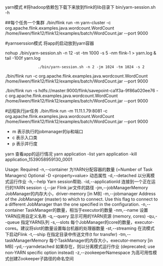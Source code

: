 yarn模式
#将hadoop依赖包下载下来放到flink的lib目录下
bin/yarn-session.sh -h

##每个任务一个集群
./bin/flink run   -m yarn-cluster  -c org.apache.flink.examples.java.wordcount.WordCount  /home/liwen/flink12/flink12/examples/batch/WordCount.jar --port 9000

#yarnserssion模式  将app的启动放到yarn容器

nohup ./bin/yarn-session.sh -n 12 -st -tm 1000 -s 5 -nm flink-1 > yarn.log & tail -100f yarn.log

                   ./bin/yarn-session.sh -n 2 -jm 1024 -tm 1024 -s 2

./bin/flink run  -c org.apache.flink.examples.java.wordcount.WordCount  /home/liwen/flink12/flink12/examples/batch/WordCount.jar --port 9000


./bin/flink run -s hdfs://master:9000/flink/savepoint-ca1f3a-9f86a020ee76 -c org.apache.flink.examples.java.wordcount.WordCount  /home/liwen/flink12/flink12/examples/batch/WordCount.jar --port 9000

#远程执行jar任务
./bin/flink run -m 11.11.1.79:8081  -c org.apache.flink.examples.java.wordcount.WordCount  /home/liwen/flink12/flink12/examples/batch/WordCount.jar --port 9000
- m 表示执行的jobmanager的ip和端口
- c 表示入口类
- p 表示并行度


yarn 查看app的运行情况
yarn application -list
yarn application -kill application_1539058959130_0001







Usage:
   Required
     -n,--container <arg>   为YARN分配容器的数量 (=Number of Task Managers)
   Optional
     -D <property=value>             动态属性 
     -d,--detached                   以分离模式运行作业
     -h,--help                       Yarn session帮助.
     -id,--applicationId <arg>       连接到一个正在运行的YARN session
     -j,--jar <arg>                  Flink jar文件的路径
     -jm,--jobManagerMemory <arg>    JobManager的内存大小，driver-memory [in MB]
     -m,--jobmanager <arg>           Address of the JobManager (master) to which to connect. Use this flag to connect to a different JobManager than the one specified in the configuration.
     -n,--container <arg>            TaskManager的数量，相当于executor的数量
     -nm,--name <arg>                设置YARN应用自定义名称 
     -q,--query                      显示可用的YARN资源 (memory, cores)
     -qu,--queue <arg>               指定YARN队列
     -s,--slots <arg>                每个JobManager的core的数量，executor-cores。建议将slot的数量设置每台机器的处理器数量
     -st,--streaming                 在流模式下启动Flink
     -t,--ship <arg>                 在指定目录中传送文件(t for transfer)
     -tm,--taskManagerMemory <arg>   每个TaskManager的内存大小，executor-memory  [in MB]
     -yd,--yarndetached              如果存在，则以分离模式运行作业 (deprecated; use non-YARN specific option instead)
     -z,--zookeeperNamespace <arg>   为高可用性模式创建Zookeeper子路径的命名空间
